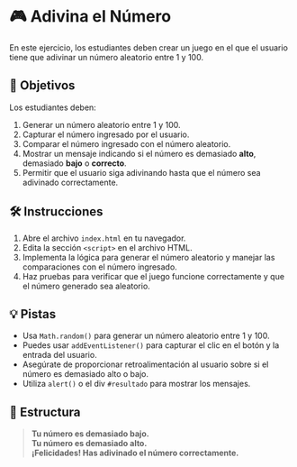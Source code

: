 # 🎮 Adivina el Número

En este ejercicio, los estudiantes deben crear un juego en el que el usuario tiene que adivinar un número aleatorio entre 1 y 100.

## 🎯 Objetivos

Los estudiantes deben:

1. Generar un número aleatorio entre 1 y 100.
2. Capturar el número ingresado por el usuario.
3. Comparar el número ingresado con el número aleatorio.
4. Mostrar un mensaje indicando si el número es demasiado **alto**, demasiado **bajo** o **correcto**.
5. Permitir que el usuario siga adivinando hasta que el número sea adivinado correctamente.

## 🛠️ Instrucciones

1. Abre el archivo `index.html` en tu navegador.
2. Edita la sección `<script>` en el archivo HTML.
3. Implementa la lógica para generar el número aleatorio y manejar las comparaciones con el número ingresado.
4. Haz pruebas para verificar que el juego funcione correctamente y que el número generado sea aleatorio.

## 💡 Pistas

- Usa `Math.random()` para generar un número aleatorio entre 1 y 100.
- Puedes usar `addEventListener()` para capturar el clic en el botón y la entrada del usuario.
- Asegúrate de proporcionar retroalimentación al usuario sobre si el número es demasiado alto o bajo.
- Utiliza `alert()` o el div `#resultado` para mostrar los mensajes.

## 📁 Estructura

> **Tu número es demasiado bajo.**  
> **Tu número es demasiado alto.**  
> **¡Felicidades! Has adivinado el número correctamente.**